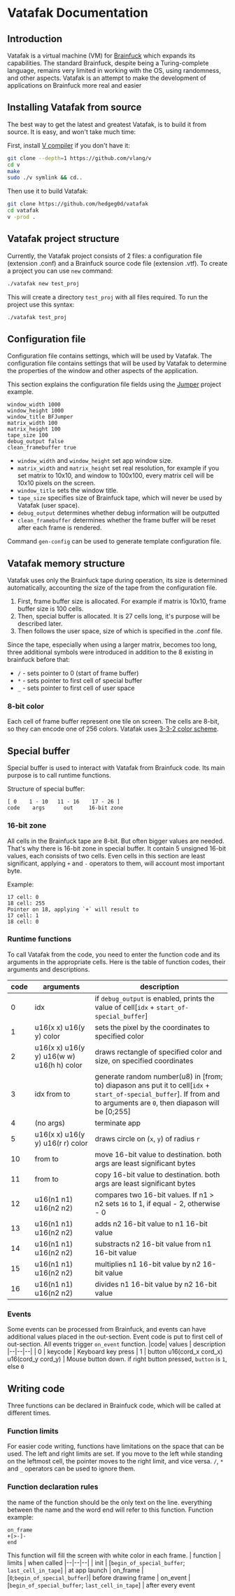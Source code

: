 

# Vatafak Documentation

## Introduction

Vatafak is a virtual machine (VM) for [Brainfuck](https://wikipedia.org/wiki/Brainfuck) which  expands  its  capabilities. The standard Brainfuck, despite being a Turing-complete language, remains very limited in working with the OS, using randomness, and other aspects. Vatafak is an attempt to make the development of applications on Brainfuck more real and easier

## Installing Vatafak from source

The best way to get the latest and greatest Vatafak, is to build it from source. It is easy, and won't take much time:

First, install [V compiler](https://github.com/vlang/v) if you don't have it:
```bash
git clone --depth=1 https://github.com/vlang/v
cd v
make
sudo ./v symlink && cd..
```

Then use it to build Vatafak:

```bash
git clone https://github.com/hedgeg0d/vatafak
cd vatafak
v -prod .
```

## Vatafak project structure

Currently, the Vatafak project consists of 2 files: a configuration file (extension .conf) and a Brainfuck source code file (extension .vtf). To create a project you can use `new` command:
```bash
./vatafak new test_proj
```
This will create a directory `test_proj` with all files required. To run the project use this syntax:
```bash
./vatafak test_proj
```

## Configuration file

Configuration file contains settings, which will be used by Vatafak. The configuration file contains settings that will be used by Vatafak to determine the properties of the window and other aspects of the application.

This section explains the configuration file fields using the [Jumper](https://github.com/hedgeg0d/vatafak/blob/main/examples/jumper/main.conf) project example.
```
window_width 1000
window_height 1000
window_title BFJumper
matrix_width 100
matrix_height 100
tape_size 100
debug_output false
clean_framebuffer true
```

- `window_width` and `window_height` set app window size. 
- `matrix_width` and `matrix_height` set real resolution, for example if you set matrix to 10x10, and window to 100x100, every matrix cell will be 10x10 pixels on the screen.
- `window_title` sets the window title.
- `tape_size`  specifies size of Brainfuck tape, which will never be used by Vatafak (user space).
- `debug_output` determines whether debug information will be outputted
- `clean_framebuffer` determines whether the frame buffer will be reset after each frame is rendered.

Command `gen-config` can be used to generate template configuration file.

## Vatafak memory structure

Vatafak uses only the Brainfuck tape during operation, its size is determined automatically, accounting the size of the tape from the configuration file.

 1. First, frame buffer size is allocated. For example if matrix is 10x10, frame buffer size is 100 cells.
 2. Then, special buffer is allocated. It is 27 cells long, it's purpose will be described later.
 3. Then follows the user space, size of which is specified in the .conf file.

Since the tape, especially when using a larger matrix, becomes too long, three additional symbols were introduced in addition to the 8 existing in brainfuck before that:

- `/` - sets pointer to 0 (start of frame buffer)
- `*` - sets pointer to first cell of special buffer
- `_` - sets pointer to first cell of user space

### 8-bit color
Each cell of frame buffer represent one tile on screen. The cells are 8-bit, so they can encode one of 256 colors. Vatafak uses [3-3-2 color scheme](https://en.wikipedia.org/wiki/8-bit_color).

## Special buffer
Special buffer is used to interact with Vatafak from Brainfuck code. Its main purpose is to call runtime functions. 

Structure of special buffer:
```
[ 0    1 - 10   11 - 16    17 - 26 ]  
code    args      out     16-bit zone
```
### 16-bit zone
All cells in the Brainfuck tape are 8-bit. But often bigger values are needed. That's why there is 16-bit zone in special buffer. It contain 5 unsigned 16-bit values, each consists of two cells. Even cells in this section are least significant, applying `+` and `-` operators to them, will account most important byte.

Example:
```
17 cell: 0
18 cell: 255
Pointer on 18, applying `+` will result to
17 cell: 1
18 cell: 0 
```
### Runtime functions
To call Vatafak from the code, you need to enter the function code and its arguments in the appropriate cells.
Here is the table of function codes, their arguments and descriptions.

| code | arguments | description |
|--|--|--|
| 0 | idx | if `debug_output` is enabled, prints the value of cell[`idx` + `start_of-special_buffer`] |
| 1 | u16(x x) u16(y y) color|sets the pixel by the coordinates to specified color|
| 2 | u16(x x) u16(y y) u16(w w) u16(h h) color| draws rectangle of specified color and size, on specified coordinates |
| 3 |idx from to| generate random number(u8) in [from; to) diapason ans put it to cell[`idx` + `start_of-special_buffer`]. If from and to arguments are `0`, then diapason will be [0;255] |
| 4 | (no args) | terminate app |
| 5 | u16(x x) u16(y y) u16(r r) color | draws circle on (`x`, `y`) of radius `r`
| 10 | from to | move 16-bit value to destination. both args are least significant bytes
| 11 | from to | copy 16-bit value to destination. both args are least significant bytes
| 12 | u16(n1 n1) u16(n2 n2) | compares two 16-bit values. If n1 > n2 sets `16` to 1, if equal - 2, otherwise - 0
| 13 | u16(n1 n1) u16(n2 n2) | adds n2 16-bit value to n1 16-bit value
| 14 | u16(n1 n1) u16(n2 n2) | substracts n2 16-bit value from n1 16-bit value
| 15 | u16(n1 n1) u16(n2 n2) | multiplies n1 16-bit value by n2 16-bit value
| 16 | u16(n1 n1) u16(n2 n2) | divides n1 16-bit value by n2 16-bit value

### Events
Some events can be processed from Brainfuck, and events can have additional values placed in the out-section. Event code is put to first cell of out-section. All events trigger `on_event` function.
|code| values | description
|--|--|--|
| 0 | keycode | Keyboard key press
| 1 | button u16(cord_x cord_x) u16(cord_y cord_y) | Mouse button down. if right button pressed, `button` is `1`, else `0`

## Writing code
Three functions can be declared in Brainfuck code, which will be called at different times. 
### Function limits
For easier code writing, functions have limitations on the space that can be used. The left and right limits are set. If you move to the left while standing on the leftmost cell, the pointer moves to the right limit, and vice versa. `/`, `*` and `_` operators can be used to ignore them.
### Function declaration rules
the name of the function should be the only text on the line. everything between the name and the word end will refer to this function. Function example:
```
on_frame
+[>-]-
end
```
This  function will fill the screen with white  color  in  each  frame.
| function | limits | when called
|--|--|--|
| init | [`begin_of_special_buffer`; `last_cell_in_tape`] | at app launch
| on_frame | [`0`;`begin_of_special_buffer`)| before drawing frame
| on_event | [`begin_of_special_buffer`; `last_cell_in_tape`] | after every event
